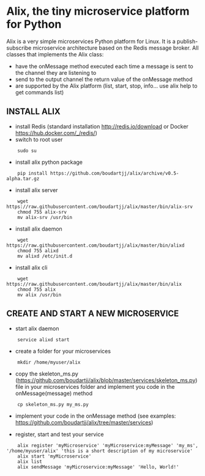 Alix, the tiny microservice platform for Python
===============================================
Alix is a very simple microservices Python platform for Linux. It is a publish-subscribe microservice architecture based on the Redis message broker.
All classes that implements the Alix class:
- have the onMessage method executed each time a message is sent to the channel they are listening to
- send to the output channel the return value of the onMessage method
- are supported by the Alix platform (list, start, stop, info... use alix help to get commands list)

INSTALL ALIX
------------
- install Redis (standard installation http://redis.io/download or Docker https://hub.docker.com/_/redis/)
- switch to root user
```
    sudo su
```
- install alix python package
```
    pip install https://github.com/boudartjj/alix/archive/v0.5-alpha.tar.gz
```
- install alix server
```
    wget https://raw.githubusercontent.com/boudartjj/alix/master/bin/alix-srv
    chmod 755 alix-srv
    mv alix-srv /usr/bin
```
- install alix daemon
```
    wget https://raw.githubusercontent.com/boudartjj/alix/master/bin/alixd
    chmod 755 alixd
    mv alixd /etc/init.d
```
- install alix cli
```
    wget https://raw.githubusercontent.com/boudartjj/alix/master/bin/alix
    chmod 755 alix
    mv alix /usr/bin
```

CREATE AND START A NEW MICROSERVICE
-----------------------------------
- start alix daemon
```
    service alixd start
```
- create a folder for your microservices
```
    mkdir /home/myuser/alix
```
- copy the skeleton_ms.py (https://github.com/boudartjj/alix/blob/master/services/skeleton_ms.py) file in your microservices folder and implement you code in the onMessage(message) method
```
    cp skeleton_ms.py my_ms.py
```
- implement your code in the onMessage method (see examples: https://github.com/boudartjj/alix/tree/master/services)
 
- register, start and test your service
```
    alix register 'myMicroservice' 'myMicroservice:myMessage' 'my_ms', '/home/myuser/alix' 'this is a short description of my microservice'
    alix start 'myMicroservice'
    alix list
    alix sendMessage 'myMicroservice:myMessage' 'Hello, World!'
```
